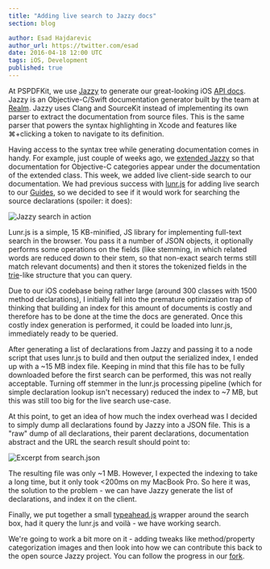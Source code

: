 ```yaml
---
title: "Adding live search to Jazzy docs"
section: blog

author: Esad Hajdarevic
author_url: https://twitter.com/esad
date: 2016-04-18 12:00 UTC
tags: iOS, Development
published: true
---
```


At PSPDFKit, we use [Jazzy](https://github.com/realm/jazzy) to generate our great-looking iOS [API docs](/api/ios/). Jazzy is an Objective-C/Swift documentation generator built by the team at [Realm](https://realm.io). Jazzy uses Clang and SourceKit instead of implementing its own parser to extract the documentation from source files. This is the same parser that powers the syntax highlighting in Xcode and features like ⌘+clicking a token to navigate to its definition.

Having access to the syntax tree while generating documentation comes in handy. For example, just couple of weeks ago, we [extended Jazzy](https://github.com/realm/jazzy/pull/466) so that documentation for Objective-C categories appear under the documentation of the extended class. This week, we added live client-side search to our documentation. We had previous success with [lunr.js](http://lunrjs.com) for adding live search to our [Guides](https://pspdfkit.com/guides/ios/current/), so we decided to see if it would work for searching the source declarations (spoiler: it does):

![Jazzy search in action](/images/blog/2016/jazzy-search.gif)

Lunr.js is a simple, 15 KB-minified, JS library for implementing full-text search in the browser. You pass it a number of JSON objects, it optionally performs some operations on the fields (like stemming, in which related words are reduced down to their stem, so that non-exact search terms still match relevant documents) and then it stores the tokenized fields in the [trie](https://en.wikipedia.org/wiki/Trie)-like structure that you can query.

Due to our iOS codebase being rather large (around 300 classes with 1500 method declarations), I initially fell into the premature optimization trap of thinking that building an index for this amount of documents is costly and therefore has to be done at the time the docs are generated. Once this costly index generation is performed, it could be loaded into lunr.js, immediately ready to be queried.

After generating a list of declarations from Jazzy and passing it to a node script that uses lunr.js to build and then output the serialized index, I ended up with a ~15 MB index file. Keeping in mind that this file has to be fully downloaded before the first search can be performed, this was not really acceptable. Turning off stemmer in the lunr.js processing pipeline (which for simple declaration lookup isn't necessary) reduced the index to ~7 MB, but this was still too big for the live search use-case.

At this point, to get an idea of how much the index overhead was I decided to simply dump all declarations found by Jazzy into a JSON file. This is a "raw" dump of all declarations, their parent declarations, documentation abstract and the URL the search result should point to:

![Excerpt from search.json](/images/blog/2016/jazzy-search-json.png)

The resulting file was only ~1 MB. However, I expected the indexing to take a long time, but it only took <200ms on my MacBook Pro. So here it was, the solution to the problem - we can have Jazzy generate the list of declarations, and index it on the client.

Finally, we put together a small [typeahead.js](https://twitter.github.io/typeahead.js/) wrapper around the search box, had it query the lunr.js and voilà - we have working search.

We're going to work a bit more on it - adding tweaks like method/property categorization images and then look into how we can contribute this back to the open source Jazzy project. You can follow the progress in our [fork](https://github.com/PSPDFKit-labs/jazzy/tree/search).
